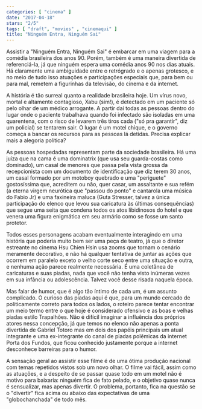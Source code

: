 ```yaml
---
categories: [ "cinema" ]
date: "2017-04-18"
stars: "2/5"
tags: [ "draft", "movies" , "cinemaqui" ]
title: "Ninguém Entra, Ninguém Sai"
---
```

Assistir a "Ninguém Entra, Ninguém Sai" é embarcar em uma viagem
para a comédia brasileira dos anos 90. Porém, também é uma maneira
divertida de referenciá-la, já que ninguém espera uma comédia anos
90 nos dias atuais. Há claramente uma ambiguidade entre o retrógrado
e o apenas grotesco, e no meio de tudo isso atuações e participações
especiais que, para bem ou para mal, remetem a figurinhas da televisão,
do cinema e da internet.

A história é tão surreal quanto a realidade brasileira hoje. Um vírus
novo, mortal e altamente contagioso, Xabu (sim!), é detectado em um
paciente só pelo olhar de um médico arrogante. A partir daí todas as
pessoas dentro do lugar onde o paciente trabalhava quando foi infectado
são isoladas em uma quarentena, com o risco de levarem três tiros cada
("só pra garantir", diz um policial) se tentarem sair. O lugar é um
motel chique, e o governo começa a bancar os recursos para as pessoas
lá detidas. Precisa explicar mais a alegoria política?

As pessoas hospedadas representam parte da sociedade brasileira. Há
uma juíza que na cama é uma dominatrix (que usa seu guarda-costas
como dominado), um casal de menores que passa pela vista grossa da
recepcionista com um documento de identificação que diz terem 30 anos,
um casal formado por um motoboy quebrado e uma "periguete" gostosíssima
que, acreditem ou não, quer casar, um assaltante e sua refém (a eterna
virgem neurótica que "passou do ponto" e cantarola uma música do Fabio
Jr) e uma faxineira maluca (Guta Stresser, talvez a única participação
do elenco que levou sua caricatura às últimas consequências) que segue
uma seita que condena todos os atos libidinosos do hotel e que venera
uma figura enigmática em seu armário como se fosse um santo protetor.

Todos esses personagens acabam eventualmente interagindo em uma
história que poderia muito bem ser uma peça de teatro, já que
o diretor estreante no cinema Hsu Chien Hsin usa zooms que tornam o
cenário meramente decorativo, e não há qualquer tentativa de juntar
as ações que ocorrem em paralelo exceto o velho corte seco entre uma
situação e outra, e nenhuma ação parece realmente necessária. É
uma coletânea de caricaturas e suas piadas, nada que você não tenha
visto inúmeras vezes em sua infância ou adolescência. Talvez você
desse risada naquela época.

Mas falar de humor, que é algo tão íntimo de cada um, é um assunto
complicado. O curioso das piadas aqui é que, para um mundo cercado
de politicamente correto para todos os lados, o roteiro parece tentar
encontrar um meio termo entre o que hoje é considerado ofensivo e as
boas e velhas piadas estilo Trapalhões. Não é difícil imaginar a
influência dos próprios atores nessa concepção, já que temos no
elenco não apenas a ponta divertida de Gabriel Totoro mas em dois dos
papéis principais um atual integrante e uma ex-integrante do canal
de piadas polêmicas da internet Porta dos Fundos, que ficou conhecido
justamente porque a internet desconhece barreiras para o humor.

A sensação geral ao assistir esse filme é de uma ótima produção
nacional com temas repetidos vistos sob um novo olhar. O filme vai fácil,
assim como as atuações, e a despeito de se passar quase todo em um
motel não é motivo para baixaria: ninguém fica de fato pelado, e o
objetivo quase nunca é sensualizar, mas apenas divertir. O problema,
portanto, fica na questão se o "divertir" fica acima ou abaixo das
expectativas de uma "globochanchada" de todo mês.
